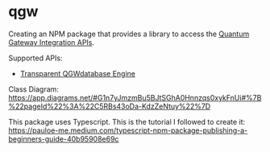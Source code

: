 # qgw

Creating an NPM package that provides a library to access the [Quantum Gateway Integration APIs](https://www.quantumgateway.com/developer.php).

Supported APIs:

- [Transparent QGWdatabase Engine](https://www.quantumgateway.com/view_developer.php?Cat1=3)

Class Diagram:
https://app.diagrams.net/#G1n7yJmzmBu5BJtSGhA0Hnnzqs0xykFnUi#%7B%22pageId%22%3A%22C5RBs43oDa-KdzZeNtuy%22%7D

This package uses Typescript. This is the tutorial I followed to create it:
https://pauloe-me.medium.com/typescript-npm-package-publishing-a-beginners-guide-40b95908e69c

